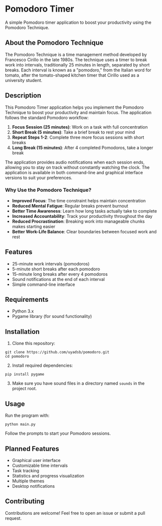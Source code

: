 # Pomodoro Timer

A simple Pomodoro timer application to boost your productivity using the Pomodoro Technique.

## About the Pomodoro Technique

The Pomodoro Technique is a time management method developed by Francesco Cirillo in the late 1980s. The technique uses a timer to break work into intervals, traditionally 25 minutes in length, separated by short breaks. Each interval is known as a "pomodoro," from the Italian word for tomato, after the tomato-shaped kitchen timer that Cirillo used as a university student.

## Description

This Pomodoro Timer application helps you implement the Pomodoro Technique to boost your productivity and maintain focus. The application follows the standard Pomodoro workflow:

1. **Focus Session (25 minutes)**: Work on a task with full concentration
2. **Short Break (5 minutes)**: Take a brief break to rest your mind
3. **Repeat Steps 1-2**: Complete three more focus sessions with short breaks
4. **Long Break (15 minutes)**: After 4 completed Pomodoros, take a longer break

The application provides audio notifications when each session ends, allowing you to stay on track without constantly watching the clock. The application is available in both command-line and graphical interface versions to suit your preferences.

### Why Use the Pomodoro Technique?

- **Improved Focus**: The time constraint helps maintain concentration
- **Reduced Mental Fatigue**: Regular breaks prevent burnout
- **Better Time Awareness**: Learn how long tasks actually take to complete
- **Increased Accountability**: Track your productivity throughout the day
- **Reduced Procrastination**: Breaking work into manageable chunks makes starting easier
- **Better Work-Life Balance**: Clear boundaries between focused work and rest

## Features

- 25-minute work intervals (pomodoros)
- 5-minute short breaks after each pomodoro
- 15-minute long breaks after every 4 pomodoros
- Sound notifications at the end of each interval
- Simple command-line interface

## Requirements

- Python 3.x
- Pygame library (for sound functionality)

## Installation

1. Clone this repository:
```
git clone https://github.com/uyadsb/pomodoro.git
cd pomodoro
```

2. Install required dependencies:
```
pip install pygame
```

3. Make sure you have sound files in a directory named `sounds` in the project root.

## Usage

Run the program with:
```
python main.py
```

Follow the prompts to start your Pomodoro sessions.

## Planned Features

- Graphical user interface
- Customizable time intervals
- Task tracking
- Statistics and progress visualization
- Multiple themes
- Desktop notifications

## Contributing

Contributions are welcome! Feel free to open an issue or submit a pull request.


